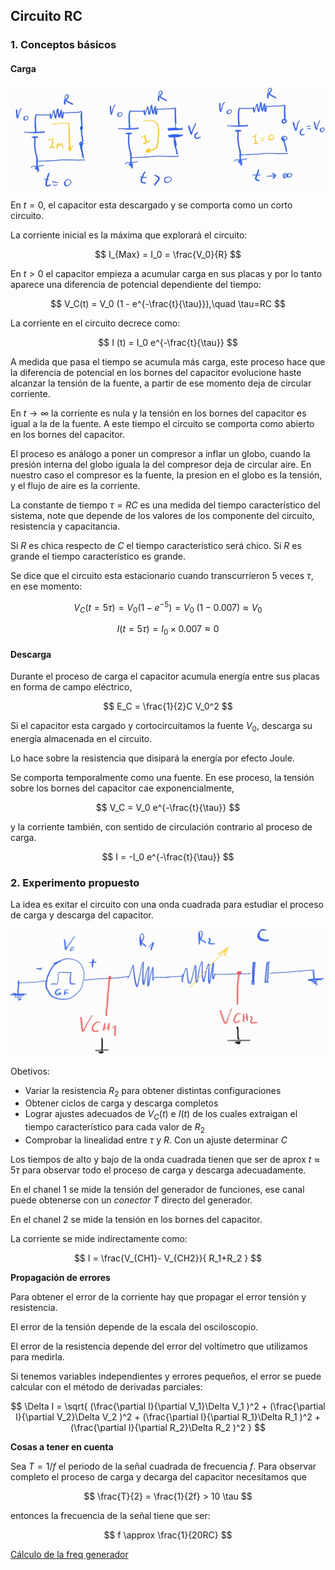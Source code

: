 ## Circuito RC

### 1. Conceptos básicos

#### Carga

![rl](images/RC.jpg)

En $t=0$,  el capacitor esta descargado y se comporta como un corto circuito.

La corriente inicial es la máxima que explorará el circuito:

$$
I_{Max} = I_0 = \frac{V_0}{R}
$$


En $t>0$ el capacitor empieza a acumular carga en sus placas y por lo tanto aparece una diferencia de potencial dependiente del tiempo:

$$
V_C(t) = V_0  (1 - e^{-\frac{t}{\tau}}),\quad \tau=RC
$$


La corriente en el circuito decrece como:

$$
I (t) = I_0  e^{-\frac{t}{\tau}}
$$

A medida que pasa el tiempo se acumula más carga, este proceso hace que la diferencia de potencial en los bornes del capacitor evolucione haste alcanzar la tensión de la fuente, a partir de ese momento deja de circular corriente.


En $t\to\infty$ la corriente es nula y la tensión en los bornes del capacitor es igual a la de la fuente. A este tiempo el circuito se comporta como abierto en los bornes del capacitor.

El proceso es análogo a poner un compresor a inflar un globo, cuando la presión interna del globo iguala la del compresor deja de circular aire. En nuestro caso el compresor es la fuente, la presion en el globo es la tensión, y el flujo de aire es la corriente.

La constante de tiempo $\tau=RC$ es una medida del tiempo característico del sistema, note que depende de los valores de los componente del circuito, resistencia y capacitancia. 

Si $R$ es chica respecto de $C$ el tiempo característico será chico. Si $R$ es grande el tiempo característico es grande.

Se dice que el circuito esta estacionario cuando transcurrieron 5 veces $\tau$, en ese momento:

$$
V_C(t=5\tau) = V_0  (1-e^{-5}) = V_0 \;(1-0.007) \approx V_0 
$$

$$
I(t=5\tau) = I_0 \times 0.007 \approx 0
$$


#### Descarga

Durante el proceso de carga el capacitor acumula energía entre sus placas en forma de campo eléctrico,

$$
E_C = \frac{1}{2}C V_0^2
$$

Si el capacitor esta cargado y cortocircuitamos la fuente $V_0$, descarga su energía almacenada en el circuito.

Lo hace sobre la resistencia que disipará la energía por efecto Joule.

Se comporta temporalmente como una fuente. En ese proceso, la tensión sobre los bornes del capacitor cae exponencialmente,

$$
V_C = V_0 e^{-\frac{t}{\tau}}
$$

y la corriente también, con sentido de circulación contrario al proceso de carga.

$$
I = -I_0 e^{-\frac{t}{\tau}}
$$

### 2. Experimento propuesto

La idea es exitar el circuito con una onda cuadrada para estudiar el proceso de carga y descarga del capacitor. 

![squem](images/RC_squem.jpg)

Obetivos:

- Variar la resistencia $R_2$ para obtener distintas configuraciones
- Obtener ciclos de carga y descarga completos
- Lograr ajustes adecuados de $V_C(t)$ e $I(t)$ de los cuales extraigan el tiempo característico para cada valor de $R_2$
- Comprobar la linealidad entre $\tau$ y $R$. Con un ajuste determinar $C$

Los tiempos de alto y bajo de la onda cuadrada tienen que ser de aprox $t \approx 5\tau$ para observar todo el proceso de carga y descarga adecuadamente.

En el chanel 1 se mide la tensión del generador de funciones, ese canal puede obtenerse con un *conector T* directo del generador.

En el chanel 2 se mide la tensión en los bornes del capacitor.

La corriente se mide indirectamente como:

$$
I = \frac{V_{CH1}- V_{CH2}}{ R_1+R_2 }
$$


**Propagación de errores**

Para obtener el error de la corriente hay que propagar el error tensión y resistencia.

El error de la tensión depende de la escala del osciloscopio.

El error de la resistencia depende del error del voltimetro que utilizamos para medirla.

Si tenemos variables independientes y errores pequeños, el error se puede calcular con el método de derivadas parciales:

$$
\Delta I = \sqrt{
(\frac{\partial I}{\partial V_1}\Delta V_1 )^2 +  
(\frac{\partial I}{\partial V_2}\Delta V_2 )^2 +
(\frac{\partial I}{\partial R_1}\Delta R_1 )^2 +
(\frac{\partial I}{\partial R_2}\Delta R_2 )^2 
} 
$$


**Cosas a tener en cuenta**

Sea $T=1/f$ el periodo de la señal cuadrada de frecuencia $f$. Para observar completo el proceso de carga y decarga del capacitor necesitamos que 

$$
\frac{T}{2} = \frac{1}{2f} > 10 \tau 
$$

entonces la frecuencia de la señal tiene que ser:

$$
f \approx \frac{1}{20RC}
$$

[Cálculo de la freq generador](https://colab.research.google.com/drive/14LEiFM1qyDkJrZ5-tHD0Md8l96riWtzj?usp=sharing)